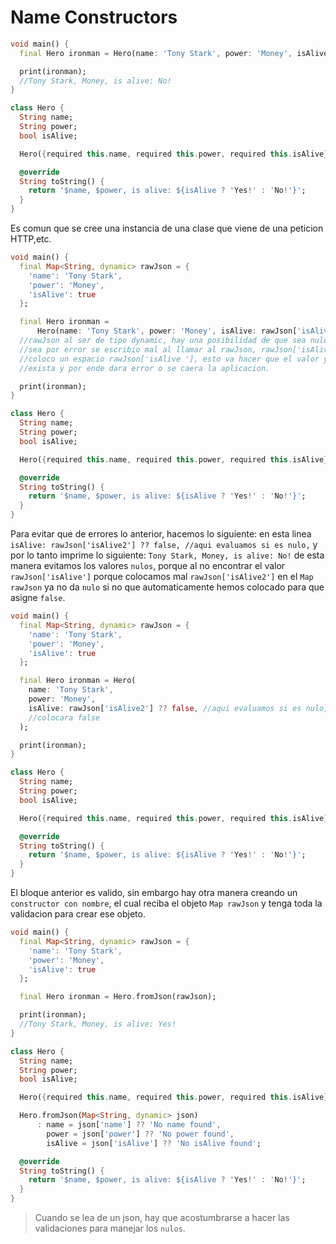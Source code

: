 # Name Constructors

```Dart
void main() {
  final Hero ironman = Hero(name: 'Tony Stark', power: 'Money', isAlive: false);

  print(ironman);
  //Tony Stark, Money, is alive: No!
}

class Hero {
  String name;
  String power;
  bool isAlive;

  Hero({required this.name, required this.power, required this.isAlive});

  @override
  String toString() {
    return '$name, $power, is alive: ${isAlive ? 'Yes!' : 'No!'}';
  }
}
```

Es comun que se cree una instancia de una clase que viene de una peticion HTTP,etc.

```Dart
void main() {
  final Map<String, dynamic> rawJson = {
    'name': 'Tony Stark',
    'power': 'Money',
    'isAlive': true
  };

  final Hero ironman =
      Hero(name: 'Tony Stark', power: 'Money', isAlive: rawJson['isAlive']);
  //rawJson al ser de tipo dynamic, hay una posibilidad de que sea nulo, ya
  //sea por error se escribio mal al llamar al rawJson, rawJson['isAlive2'] o se
  //coloco un espacio rawJson['isAlive '], esto va hacer que el valor ya no
  //exista y por ende dara error o se caera la aplicacion.

  print(ironman);
}

class Hero {
  String name;
  String power;
  bool isAlive;

  Hero({required this.name, required this.power, required this.isAlive});

  @override
  String toString() {
    return '$name, $power, is alive: ${isAlive ? 'Yes!' : 'No!'}';
  }
}
```

Para evitar que de errores lo anterior, hacemos lo siguiente: en esta linea `isAlive: rawJson['isAlive2'] ?? false, //aqui evaluamos si es nulo,` y por lo tanto imprime lo siguiente: `Tony Stark, Money, is alive: No!` de esta manera evitamos los valores `nulos`, porque al no encontrar el valor `rawJson['isAlive']` porque colocamos mal `rawJson['isAlive2']` en el `Map rawJson` ya no da `nulo` si no que automaticamente hemos colocado para que asigne `false`.

```Dart
void main() {
  final Map<String, dynamic> rawJson = {
    'name': 'Tony Stark',
    'power': 'Money',
    'isAlive': true
  };

  final Hero ironman = Hero(
    name: 'Tony Stark',
    power: 'Money',
    isAlive: rawJson['isAlive2'] ?? false, //aqui evaluamos si es nulo,
    //colocara false
  );

  print(ironman);
}

class Hero {
  String name;
  String power;
  bool isAlive;

  Hero({required this.name, required this.power, required this.isAlive});

  @override
  String toString() {
    return '$name, $power, is alive: ${isAlive ? 'Yes!' : 'No!'}';
  }
}
```

El bloque anterior es valido, sin embargo hay otra manera creando un `constructor con nombre`, el cual reciba el objeto `Map rawJson` y tenga toda la validacion para crear ese objeto.

```Dart
void main() {
  final Map<String, dynamic> rawJson = {
    'name': 'Tony Stark',
    'power': 'Money',
    'isAlive': true
  };

  final Hero ironman = Hero.fromJson(rawJson);

  print(ironman);
  //Tony Stark, Money, is alive: Yes!
}

class Hero {
  String name;
  String power;
  bool isAlive;

  Hero({required this.name, required this.power, required this.isAlive});

  Hero.fromJson(Map<String, dynamic> json)
      : name = json['name'] ?? 'No name found',
        power = json['power'] ?? 'No power found',
        isAlive = json['isAlive'] ?? 'No isAlive found';

  @override
  String toString() {
    return '$name, $power, is alive: ${isAlive ? 'Yes!' : 'No!'}';
  }
}
```

>Cuando se lea de un json, hay que acostumbrarse a hacer las validaciones para manejar los `nulos`.

